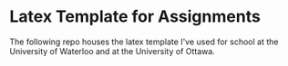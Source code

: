 # Latex Template for Assignments

The following repo houses the latex template I've used for school at the University of Waterloo and at the University of Ottawa.
